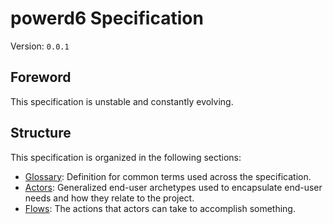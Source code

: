 # powerd6 Specification

Version: `0.0.1`

## Foreword

This specification is unstable and constantly evolving.

## Structure

This specification is organized in the following sections:

- [Glossary](./glossary/README.md): Definition for common terms used across the
   specification.
- [Actors](./actors/README.md): Generalized end-user archetypes used to
   encapsulate end-user needs and how they relate to the project.
- [Flows](./flows/README.md): The actions that actors can take to accomplish
   something.

<!-- TODO: Add a "notable changes" section in further updates -->